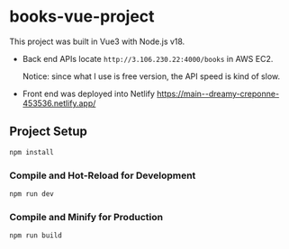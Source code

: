 # books-vue-project

This project was built in Vue3 with Node.js v18.

- Back end APIs locate `http://3.106.230.22:4000/books` in AWS EC2.

  Notice: since what I use is free version, the API speed is kind of slow.

- Front end was deployed into Netlify https://main--dreamy-creponne-453536.netlify.app/

## Project Setup

```sh
npm install
```

### Compile and Hot-Reload for Development

```sh
npm run dev
```

### Compile and Minify for Production

```sh
npm run build
```
